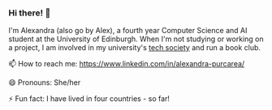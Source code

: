 ### Hi there! 🐣

I'm Alexandra (also go by Alex), a fourth year Computer Science and AI student at the University of Edinburgh. When I'm not studying or working on a project, I am involved in my university's [tech society](https://comp-soc.com/) and run a book club.

📫 How to reach me: https://www.linkedin.com/in/alexandra-purcarea/

😄 Pronouns: She/her

⚡ Fun fact: I have lived in four countries - so far!
